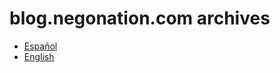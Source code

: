 # blog.negonation.com archives

- [Español](http://blog.negonation.com/es)
- [English](http://blog.negonation.com/en)
